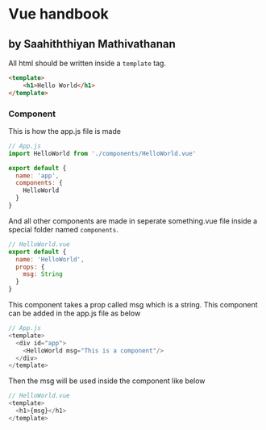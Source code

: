 # Vue handbook 
## by Saahiththiyan Mathivathanan

All html should be written inside a `template` tag.

```html
<template>
    <h1>Hello World</h1>
</template>
```

### Component
This is how the app.js file is made

```javascript
// App.js
import HelloWorld from './components/HelloWorld.vue'

export default {
  name: 'app',
  components: {
    HelloWorld
  }
}
```

And all other components are made in seperate something.vue file inside a special folder named `components`. 

```javascript
// HelloWorld.vue
export default {
  name: 'HelloWorld',
  props: {
    msg: String
  }
}
```

This component takes a prop called msg which is a string. This component can be added in the app.js file as below

```javascript
// App.js
<template>
  <div id="app">
    <HelloWorld msg="This is a component"/>
  </div>
</template>
```

Then the msg will be used inside the component like below

```javascript
// HelloWorld.vue
<template>
  <h1>{msg}</h1>
</template>
```